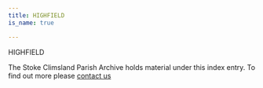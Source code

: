 ```yaml
---
title: HIGHFIELD
is_name: true

---
```


HIGHFIELD


The Stoke Climsland Parish Archive holds material under this index entry. To find out more please [contact us](/contact/)
